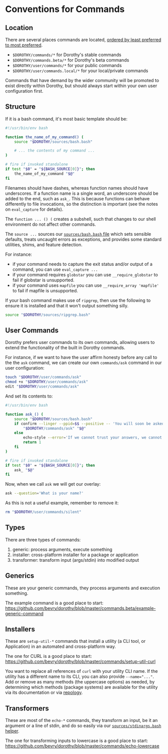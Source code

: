 # Conventions for Commands

## Location

There are several places commands are located, [ordered by least preferred to most preferred](https://github.com/bevry/dorothy/discussions/28).

-   `$DOROTHY/commands/*` for Dorothy's stable commands
-   `$DOROTHY/commands.beta/*` for Dorothy's beta commands
-   `$DOROTHY/user/commands/*` for your public commands
-   `$DOROTHY/user/commands.local/*` for your local/private commands

Commands that have demand by the wider community will be promoted to exist directly within Dorothy, but should always start within your own user configuration first.

## Structure

If it is a bash command, it's most basic template should be:

```bash
#!/usr/bin/env bash

function the_name_of_my_command() (
	source "$DOROTHY/sources/bash.bash"

	# ... the contents of my command ...
)

# fire if invoked standalone
if test "$0" = "${BASH_SOURCE[0]}"; then
	the_name_of_my_command "$@"
fi
```

Filenames should have dashes, whereas function names should have underscores. If a function name is a single word, an underscore should be added to the end, such as `ask_`. This is because functions can behave differently to file invocations, so the distinction is important (see the notes on `eval_capture` for details).

The `function ... () (` creates a subshell, such that changes to our shell environment do not affect other commands.

The `source ...` sources our [`sources/bash.bash` file](https://github.com/bevry/dorothy/blob/master/sources/bash.bash) which sets sensible defaults, treats uncaught errors as exceptions, and provides some standard utilities, shims, and feature detection.

For instance:

-   if your command needs to capture the exit status and/or output of a command, you can use `eval_capture ...`
-   if your command requires `globstar` you can use `__require_globstar` to fail if globstar is unsupported.
-   if your command uses `mapfile` you can use `__require_array 'mapfile'` to fail if mapfile is unsupported.

If your bash command makes use of `ripgrep`, then use the following to ensure it is installed and that it won't output something silly.

```bash
source "$DOROTHY/sources/ripgrep.bash"
```

## User Commands

Dorothy prefers user commands to its own commands, allowing users to extend the functionality of the built in Dorothy commands.

For instance, if we want to have the user affirm honesty before any call to the the `ask` command, we can create our own `commands/ask` command in our user configuration:

```bash
touch "$DOROTHY/user/commands/ask"
chmod +x "$DOROTHY/user/commands/ask"
edit "$DOROTHY/user/commands/ask"
```

And set its contents to:

```bash
#!/usr/bin/env bash

function ask_() (
	source "$DOROTHY/sources/bash.bash"
	if confirm --linger --ppid=$$ --positive -- 'You will soon be asked a question. Do you affirm you reply honestly?'; then
		"$DOROTHY/commands/ask" "$@"
	else
		echo-style --error='If we cannot trust your answers, we cannot act reliably. Exiting...'
		return 1
	fi
)

# fire if invoked standalone
if test "$0" = "${BASH_SOURCE[0]}"; then
	ask_ "$@"
fi
```

Now, when we call `ask` we will get our overlay:

```bash
ask --question='What is your name?'
```

As this is not a useful example, remember to remove it:

```bash
rm "$DOROTHY/user/commands/silent"
```

## Types

There are three types of commands:

1. generic: process arguments, execute something
1. installer: cross-platform installer for a package or application
1. transformer: transform input (args/stdin) into modified output

## Generics

These are your generic commands, they process arguments and execution something.

The example command is a good place to start: <https://github.com/bevry/dorothy/blob/master/commands.beta/example-generic-command>

## Installers

These are `setup-util-*` commands that install a utility (a CLI tool, or Application) in an automated and cross-platform way.

The one for CURL is a good place to start: <https://github.com/bevry/dorothy/blob/master/commands/setup-util-curl>

You want to replace all references of `curl` with your utility CLI name. If the utility has a different name to its CLI, you can also provide `--name="..."`. Add or remove as many methods (the uppercase options) as needed, by determining which methods (package systems) are available for the utility via its documentation or via [repology](https://repology.org/projects/).

## Transformers

These are most of the `echo-*` commands, they transform an input, be it an argument or a line of stdin, and do so easily via our [`sources/stdinargs.bash` helper](https://github.com/bevry/dorothy/blob/master/sources/stdinargs.bash).

The one for transforming inputs to lowercase is a good place to start: <https://github.com/bevry/dorothy/blob/master/commands/echo-lowercase>
